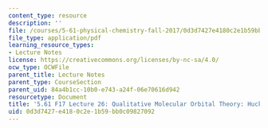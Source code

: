 ```yaml
---
content_type: resource
description: ''
file: /courses/5-61-physical-chemistry-fall-2017/0d3d7427e4180c2e1b59bb0c09827092_MIT5_61F17_lec26.pdf
file_type: application/pdf
learning_resource_types:
- Lecture Notes
license: https://creativecommons.org/licenses/by-nc-sa/4.0/
ocw_type: OCWFile
parent_title: Lecture Notes
parent_type: CourseSection
parent_uid: 84a4b1cc-10b0-e743-a24f-06e70616d942
resourcetype: Document
title: '5.61 F17 Lecture 26: Qualitative Molecular Orbital Theory: Huckel Theory'
uid: 0d3d7427-e418-0c2e-1b59-bb0c09827092
---
```

